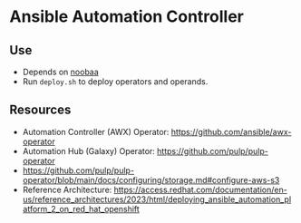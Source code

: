 # Ansible Automation Controller

## Use

- Depends on [noobaa](../noobaa/)
- Run `deploy.sh` to deploy operators and operands.

## Resources
- Automation Controller (AWX) Operator: https://github.com/ansible/awx-operator
- Automation Hub (Galaxy) Operator: https://github.com/pulp/pulp-operator
- https://github.com/pulp/pulp-operator/blob/main/docs/configuring/storage.md#configure-aws-s3
- Reference Architecture: https://access.redhat.com/documentation/en-us/reference_architectures/2023/html/deploying_ansible_automation_platform_2_on_red_hat_openshift